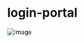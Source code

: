 # login-portal
![image](https://github.com/pranav-banaganapalli/login-portal/assets/117351318/94aa9098-8f1f-4db2-8ce4-729e2e21dd15)
